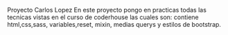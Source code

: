 Proyecto Carlos Lopez
En este proyecto pongo en practicas todas las tecnicas vistas en el curso de coderhouse las cuales son:
contiene html,css,sass, variables,reset, mixin, medias querys y estilos de bootstrap.
